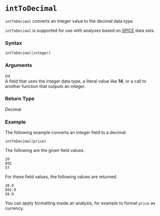 # `intToDecimal`<a name="intToDecimal-function"></a>

`intToDecimal` converts an integer value to the decimal data type\.

`intToDecimal` is supported for use with analyses based on [SPICE](welcome.md#spice) data sets\.

### Syntax<a name="intToDecimal-function-syntax"></a>

```
intToDecimal(integer)
```

### Arguments<a name="intToDecimal-function-arguments"></a>

 *int*   
A field that uses the integer data type, a literal value like **14**, or a call to another function that outputs an integer\.

### Return Type<a name="intToDecimal-function-return-type"></a>

Decimal

### Example<a name="intToDecimal-function-example"></a>

The following example converts an integer field to a decimal\.

```
intToDecimal(price)
```

The following are the given field values\.

```
20
892
57
```

For these field values, the following values are returned\.

```
20.0
892.0
58.0
```

You can apply formatting inside an analysis, for example to format `price` as currency\. 